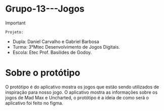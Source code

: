 # Grupo-13---Jogos

>[!Important]
 > `Projeto:`
>- Dupla: Daniel Carvalho e Gabriel Barbosa
>- Turma: 3°Mtec Desenvolvimento de Jogos Digitais.
>- Escola: Etec Prof. Basilides de Godoy.

# Sobre o protótipo
O protótipo é do aplicativo mostra os jogos que estão sendo utilizados de inspiração para nosso jogo. O aplicativo mostra as informações sobre os jogos de Mad Max e Uncharted, o protótipo é a ideia de como será o aplicativo foi feito no figma. 
